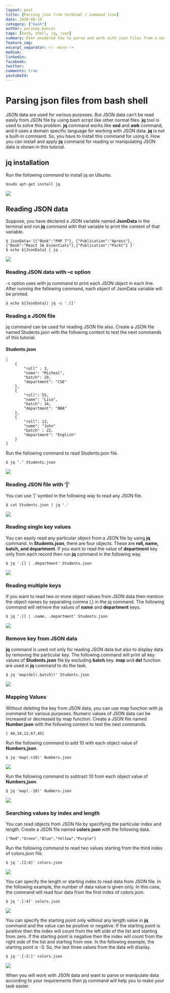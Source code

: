 ```yaml
---
layout: post
title: [Parsing json from terminal / command line]
date: 2020-08-19
category: ["bash"]
author: parinay.bansal
tags: [bash, shell, jq, json]
summary: Ever wondered how to parse and work with json files from a bash shell. **jq** comes to the rescue here. Using jq we can read and extract data from a json file. This tutorial is about how to read json from the bash shell and extract relevant data from it using the jq command line tool.
feature_img: 
excerpt_separator: <!--more-->
medium: 
linkedin:
facebook:
twitter:
comments: true
youtubeId: 
---
```


# Parsing json files from bash shell

JSON data are used for various purposes. But JSON data can’t be read easily from JSON file by using bash script like other normal files. **jq** tool is used to solve this problem. **jq** command works like **sed** and **awk** command, and it uses a domain specific language for working with JSON data. **jq** is not a built-in command. So, you have to install this command for using it. How you can install and apply **jq** command for reading or manipulating JSON data is shown in this tutorial.

## **jq installation**

Run the following command to install jq on Ubuntu.

```
$sudo apt-get install jq
```

![](https://linuxhint.com/wp-content/uploads/2018/11/1-16.png)

## **Reading JSON data**

Suppose, you have declared a JSON variable named **JsonData** in the terminal and run **jq** command with that variable to print the content of that variable.

```
$ JsonData='[{"Book":"PHP 7"}, {"Publication":"Apress"}, {"Book":"React 16 Essentials"},{"Publication":"Packt"} ]'  
$ echo ${JsonData} | jq .
```

![](https://linuxhint.com/wp-content/uploads/2018/11/2-17.png)

### **Reading JSON data with –c option**

-c option uses with jq command to print each JSON object in each line. After running the following command, each object of JsonData variable will be printed.

```
$ echo ${JsonData}| jq -c '.[]'
```

### **Reading a JSON file**

jq command can be used for reading JSON file also. Create a JSON file named Students.json with the following content to test the next commands of this tutorial.

#### **Students.json**

```
[
    {
        "roll" : 3,
        "name": "Micheal",
        "batch": 29,
        "department": "CSE"
    },
    {
        "roll": 55,
        "name": "Lisa",
        "batch": 34,
        "department": "BBA"
    },
    {
        "roll": 12,
        "name": "John"
        "batch" : 22,
        "department": "English"
    }
]
```

Run the following command to read Students.json file.

```
$ jq ‘.’ Students.json
```

![](https://linuxhint.com/wp-content/uploads/2018/11/4-17.png)

### **Reading JSON file with ‘|’**

You can use ‘|’ symbol in the following way to read any JSON file.

```
$ cat Students.json | jq '.'
```

![](https://linuxhint.com/wp-content/uploads/2018/11/5-16.png)

### **Reading single key values**

You can easily read any particular object from a JSON file by using **jq** command. In **Students.json**, there are four objects. These are **roll, name, batch, and department**. If you want to read the value of **department** key only from each record then run **jq** command in the following way.

```
$ jq '.[] | .department' Students.json
```
![](https://linuxhint.com/wp-content/uploads/2018/11/6-15.png)

### **Reading multiple keys**

If you want to read two or more object values from JSON data then mention the object names by separating comma (,) in the jq command. The following command will retrieve the values of **name** and **department** keys.

```
$ jq '.[] | .name, .department' Students.json
```
![](https://linuxhint.com/wp-content/uploads/2018/11/7-16.png)

### **Remove key from JSON data**

**jq** command is used not only for reading JSON data but also to display data by removing the particular key. The following command will print all key values of **Students.json** file by excluding **batch** key. **map** and **del** function are used in **jq** command to do the task.

```
$ jq 'map(del(.batch))' Students.json
```

![](https://linuxhint.com/wp-content/uploads/2018/11/8-13.png)

### **Mapping Values**

Without deleting the key from JSON data, you can use map function with jq command for various purposes. Numeric values of JSON data can be increased or decreased by map function. Create a JSON file named **Number.json** with the following content to test the next commands.

```
[ 40,34,12,67,45]
```
Run the following command to add 10 with each object value of **Numbers,json**.

```
$ jq 'map(.+10)' Numbers.json
```

![](https://linuxhint.com/wp-content/uploads/2018/11/9-14.png)

Run the following command to subtract 10 from each object value of **Numbers,json**.

```
$ jq 'map(.-10)' Numbers.json
```
![](https://linuxhint.com/wp-content/uploads/2018/11/10-12.png)

### **Searching values by index and length**

You can read objects from JSON file by specifying the particular index and length. Create a JSON file named **colors.json** with the following data.

```
["Red","Green","Blue","Yellow","Purple"]
```

Run the following command to read two values starting from the third index of colors.json file.

```
$ jq '.[2:4]' colors.json
```

![](https://linuxhint.com/wp-content/uploads/2018/11/11-12.png)

You can specify the length or starting index to read data from JSON file. In the following example, the number of data value is given only. In this case, the command will read four data from the first index of colors.json.

```
$ jq '.[:4]' colors.json
```

![](https://linuxhint.com/wp-content/uploads/2018/11/12-14.png)

You can specify the starting point only without any length value in **jq** command and the value can be positive or negative. If the starting point is positive then the index will count from the left side of the list and starting from zero. If the starting point is negative then the index will count from the right side of the list and starting from one. In the following example, the starting point is -3\. So, the last three values from the data will display.

```
$ jq '.[-3:]' colors.json
```

![](https://linuxhint.com/wp-content/uploads/2018/11/13-11.png)

When you will work with JSON data and want to parse or manipulate data according to your requirements then jq command will help you to make your task easier.